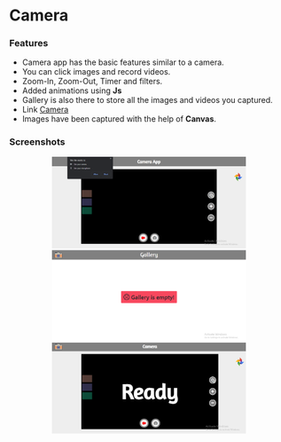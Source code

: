 # Camera



<h3>Features</h3>
 <ul>
  <li>Camera app has the basic features similar to a camera.</li>
  <li>You can click images and record videos.</li>
  <li>Zoom-In, Zoom-Out, Timer and filters.</li>
  <li>Added animations using <b>Js</b></li>
  <li>Gallery is also there to store all the images and videos you captured.</li>
  <li>Link <a href="https://candy-6646.github.io/Camera/">Camera</a></li>
  <li>Images have been captured with the help of <b>Canvas</b>.</li>
 </ul>



 <h3>Screenshots</h3>
 <p align="center">
  <img src="/images/s1.png" width="350" title="Home Page" alt="s1">
  <img src="/images/s2.png" width="350" title="Gallery" alt="s2">
   <img src="/images/s3.png" width="350" title="Timer Started To Capture Images" alt="s3">
 </p>
